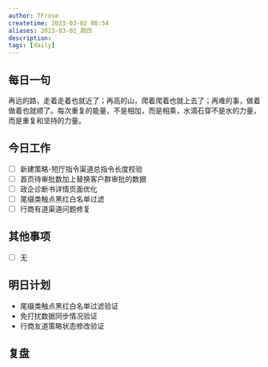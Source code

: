 ```yaml
---
author: TFrose
createtime: 2023-03-02 08:54
aliases: 2023-03-02_周四
description:
tags: [daily]
---
```


## 每日一句
再远的路，走着走着也就近了；再高的山，爬着爬着也就上去了；再难的事，做着做着也就顺了。每次重复的能量，不是相加，而是相乘，水滴石穿不是水的力量，而是重复和坚持的力量。

## 今日工作
- [ ] 新建策略-短厅指令渠道总指令长度校验  
- [ ] 首页待审批数加上替换客户群审批的数据  
- [ ] 政企诊断书详情页面优化  
- [ ] 尾缀类触点黑红白名单过滤  
- [ ] 行商有道渠道问题修复

## 其他事项
- [ ] 无

## 明日计划
- 尾缀类触点黑红白名单过滤验证
- 免打扰数据同步情况验证
- 行商友道策略状态修改验证

## 复盘

